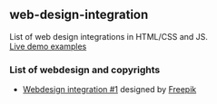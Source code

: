 ## web-design-integration
List of web design integrations in HTML/CSS and JS.<br />
[Live demo examples](https://dani-404.github.io/web-design-integration/)<br />

### List of webdesign and copyrights
- [Webdesign integration #1](https://github.com/Dani-404/web-design-integration/tree/main/1) designed by [Freepik](https://fr.freepik.com/psd-gratuit/divers-modeles-web-imprimables-ecran_6990247.htm#query=web%20design&position=5&from_view=keyword&track=ais&uuid=d291d4e9-cd31-4d96-8453-cd8a55872d72)